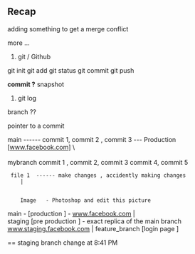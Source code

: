 ## Recap 

adding something 
to get a merge conflict





more ...

1. git / Github 

git init 
git add 
git status
git commit 
git push 


**commit ?** 
snapshot 

1. git log 


branch ?? 

pointer to a commit 


main ------  commit 1, commit 2 , commit 3  --- Production [www.facebook.com]
    \   
     \
     mybranch  commit 1 , commit 2, commit 3 
                commit 4, commit 5


     file 1  ------ make changes , accidently making changes
        |
        
     
        Image   - Photoshop and edit this picture 



main        - [production ]  - www.facebook.com
    |                           
    staging  [pre production ] - exact replica of the main branch www.staging.facebook.com
    |
    feature_branch [login page ]
   



== staging branch change at 8:41 PM






